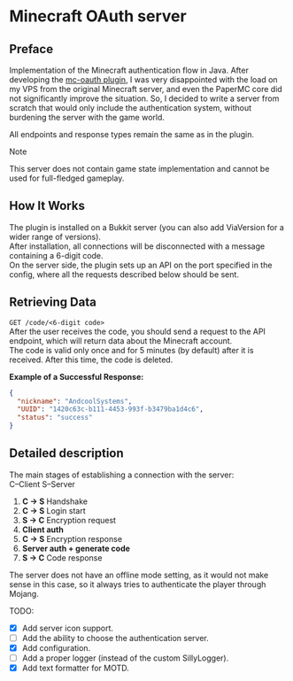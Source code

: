 # Minecraft OAuth server

## Preface

Implementation of the Minecraft authentication flow in Java. After developing the [mc-oauth plugin](https://github.com/Andcool-Systems/mc-oauth), I was very disappointed with the load on my VPS from the original Minecraft server, and even the PaperMC core did not significantly improve the situation. So, I decided to write a server from scratch that would only include the authentication system, without burdening the server with the game world.

All endpoints and response types remain the same as in the plugin.

>[!Note]
> This server does not contain game state implementation and cannot be used for full-fledged gameplay.
>
## How It Works
The plugin is installed on a Bukkit server (you can also add ViaVersion for a wider range of versions).  
After installation, all connections will be disconnected with a message containing a 6-digit code.  
On the server side, the plugin sets up an API on the port specified in the config, where all the requests described below should be sent.

## Retrieving Data
`GET /code/<6-digit code>`  
After the user receives the code, you should send a request to the API endpoint, which will return data about the Minecraft account.  
The code is valid only once and for 5 minutes (by default) after it is received. After this time, the code is deleted.

**Example of a Successful Response:**
```json
{
  "nickname": "AndcoolSystems",
  "UUID": "1420c63c-b111-4453-993f-b3479ba1d4c6",
  "status": "success"
}
```

## Detailed description

The main stages of establishing a connection with the server:  
C–Client S–Server
1. **C -> S** Handshake
2. **C -> S** Login start
3. **S -> C** Encryption request
4. **Client auth**
5. **C -> S** Encryption response
6. **Server auth + generate code**
7. **S -> C** Code response

The server does not have an offline mode setting, as it would not make sense in this case, so it always tries to authenticate the player through Mojang.  

TODO:
- [x] Add server icon support. 
- [ ] Add the ability to choose the authentication server.
- [x] Add configuration.
- [ ] Add a proper logger (instead of the custom SillyLogger).
- [x] Add text formatter for MOTD.
